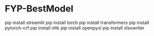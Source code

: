 # FYP-BestModel

pip install streamlit
pip install torch
pip install transformers
pip install pytorch-crf
pip install nltk
pip install openpyxl
pip install xlsxwriter
